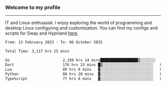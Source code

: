 ### Welcome to my profile

---

IT and Linux enthuasiat. I enjoy exploring the world of programming and desktop Linux configuring and customization. You can find my configs and scripts for Sway and Hyprland [here](https://github.com/uroborosq/mess-of-linux-configurations).

<!-- <div display="block">
 	<img align="left" width="48%" alt="isocalendar" src=".github/metrics/isocalendar_metrics.svg" />
	<img align="center" width="48%" alt="contributions" src=".github/metrics/contributions_metrics.svg" />
	<img align="center" alt="languages" src=".github/metrics/languages_metrics.svg" />
</div> -->

<!-- ![](https://komarev.com/ghpvc/?username=uroborosq&color=success&style=flat-square) -->
<!-- [](https://img.shields.io/github/last-commit/uroborosq/uroborosq?label=Profile%20updated&style=flat-square) -->

<!--START_SECTION:waka-->

```txt
From: 13 February 2023 - To: 06 October 2025

Total Time: 3,117 hrs 15 mins

Go                        2,199 hrs 14 mins█████████████████▒░░░░░░░   69.97 %
Dart                      176 hrs 23 mins █▒░░░░░░░░░░░░░░░░░░░░░░░   05.61 %
Lua                       89 hrs 8 mins   ▓░░░░░░░░░░░░░░░░░░░░░░░░   02.84 %
Python                    88 hrs 20 mins  ▓░░░░░░░░░░░░░░░░░░░░░░░░   02.81 %
TypeScript                77 hrs 6 mins   ▓░░░░░░░░░░░░░░░░░░░░░░░░   02.45 %
```

<!--END_SECTION:waka-->

